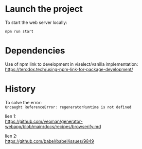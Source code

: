 # Launch the project

To start the web server locally:

```shell
npm run start
```

# Dependencies

Use of npm link to development in viselect/vanilla implementation:
https://terodox.tech/using-npm-link-for-package-development/

# History

To solve the error:  
`Uncaught ReferenceError: regeneratorRuntime is not defined`

lien 1:  
https://github.com/yeoman/generator-webapp/blob/main/docs/recipes/browserify.md

lien 2:  
https://github.com/babel/babel/issues/9849

